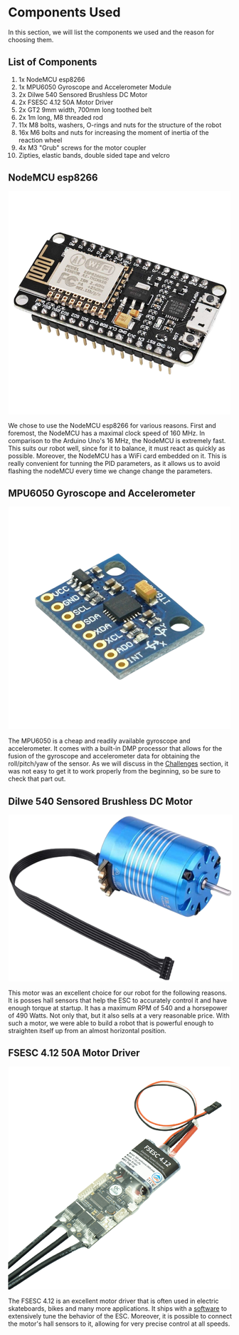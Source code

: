 # Components Used

In this section, we will list the components we used and the reason for choosing them. 

## List of Components

1. 1x NodeMCU esp8266
2. 1x MPU6050 Gyroscope and Accelerometer Module
3. 2x Dilwe 540 Sensored Brushless DC Motor
4. 2x FSESC 4.12 50A Motor Driver
5. 2x GT2 9mm width, 700mm long toothed belt
6. 2x 1m long, M8 threaded rod
7. 11x M8 bolts, washers, O-rings and nuts for the structure of the robot
6. 16x M6 bolts and nuts for increasing the moment of inertia of the reaction wheel
8. 4x M3 "Grub" screws for the motor coupler 
9. Zipties, elastic bands, double sided tape and velcro

## NodeMCU esp8266

![NodeMCU](../images/nodemcu.png)

We chose to use the NodeMCU esp8266 for various reasons. First and foremost, the NodeMCU has a maximal clock speed of 160 MHz. In comparison to the Arduino Uno's 16 MHz, the NodeMCU is extremely fast. This suits our robot well, since for it to balance, it must react as quickly as possible. Moreover, the NodeMCU has a WiFi card embedded on it. This is really convenient for tunning the PID parameters, as it allows us to avoid flashing the nodeMCU every time we change change the parameters. 

## MPU6050 Gyroscope and Accelerometer

![MPU6050](../images/mpu6050.png)

The MPU6050 is a cheap and readily available gyroscope and accelerometer. It comes with a built-in DMP processor that allows for the fusion of the gyroscope and accelerometer data for obtaining the roll/pitch/yaw of the sensor. As we will discuss in the [Challenges](/docs/process/challenges.md) section, it was not easy to get it to work properly from the beginning, so be sure to check that part out. 

## Dilwe 540 Sensored Brushless DC Motor

![Motor](../images/dilwe.png)

This motor was an excellent choice for our robot for the following reasons. It is posses hall sensors that help the ESC to accurately control it and have enough torque at startup. It has a maximum RPM of 540 and a horsepower of 490 Watts. Not only that, but it also sells at a very reasonable price. With such a motor, we were able to build a robot that is powerful enough to straighten itself up from an almost horizontal position. 

## FSESC 4.12 50A Motor Driver

![FSESC](../images/FSEC.png)

The FSESC 4.12 is an excellent motor driver that is often used in electric skateboards, bikes and many more applications. It ships with a [software](https://vesc-project.com/vesc_tool) to extensively tune the behavior of the ESC. Moreover, it is possible to connect the motor's hall sensors to it, allowing for very precise control at all speeds.
